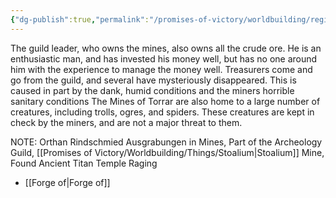 ```yaml
---
{"dg-publish":true,"permalink":"/promises-of-victory/worldbuilding/regions/todo/mines-of-torrar/","title":"Mines of Torrar","noteIcon":"Settlement","created":"2023-01-25T02:26:53.507+01:00","updated":"2023-03-29T21:39:35.958+02:00"}
---
```







The guild leader, who owns the mines, also owns all the crude ore. He is an enthusiastic man, and has invested his money well, but has no one around him with the experience to manage the money well. Treasurers come and go from the guild, and several have mysteriously disappeared. This is caused in part by the dank, humid conditions and the miners horrible sanitary conditions
The Mines of Torrar are also home to a large number of creatures, including trolls, ogres, and spiders. These creatures are kept in check by the miners, and are not a major threat to them.

NOTE: Orthan Rindschmied Ausgrabungen in Mines, Part of the Archeology Guild, [[Promises of Victory/Worldbuilding/Things/Stoalium\|Stoalium]] Mine, Found Ancient Titan Temple
Raging 

- [[Forge of\|Forge of]]